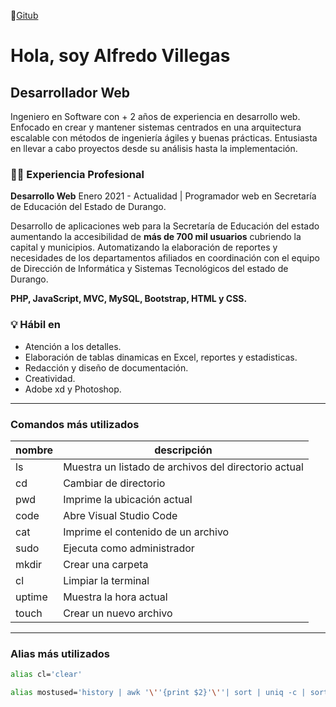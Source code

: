 🦑[Gitub](https://github.com/Alfredo2510)

# Hola, soy Alfredo Villegas 
## Desarrollador Web
Ingeniero en Software con + 2 años de experiencia en desarrollo web. Enfocado en crear y mantener sistemas centrados en una arquitectura escalable con métodos de ingeniería ágiles y buenas prácticas.
Entusiasta en llevar a cabo proyectos desde su análisis hasta la implementación.

### 👨‍💻 Experiencia Profesional
**Desarrollo Web** 
Enero 2021 - Actualidad | Programador web en Secretaría de Educación del Estado de Durango.

Desarrollo de aplicaciones web para la Secretaría de Educación del estado aumentando la accesibilidad de **más de 700 mil usuarios** cubriendo la capital y municipios. Automatizando la elaboración de reportes y necesidades de los departamentos afiliados en coordinación con el equipo de Dirección de Informática y Sistemas Tecnológicos del estado de Durango.

**PHP, JavaScript, MVC, MySQL, Bootstrap, HTML y CSS.**
### 💡 Hábil en
* Atención a los detalles.
* Elaboración de tablas dinamicas en Excel, reportes y estadisticas.
* Redacción y diseño de documentación.
* Creatividad.
* Adobe xd y Photoshop.

***
### Comandos más utilizados
| nombre | descripción                                          |
|--------|------------------------------------------------------|
| ls     | Muestra un listado de archivos del directorio actual |
| cd     | Cambiar de directorio                                |
| pwd    | Imprime la ubicación actual                          |
| code   | Abre Visual Studio Code                              |
| cat    | Imprime el contenido de un archivo                   |
| sudo   | Ejecuta como administrador                           |
| mkdir  | Crear una carpeta                                    |
| cl     | Limpiar la terminal                                  |
| uptime | Muestra la hora actual                               |
| touch  | Crear un nuevo archivo                               |
***
### Alias más utilizados
```bash
alias cl='clear'
```
```bash
alias mostused='history | awk '\''{print $2}'\''| sort | uniq -c | sort -nr | head -n 10'
```